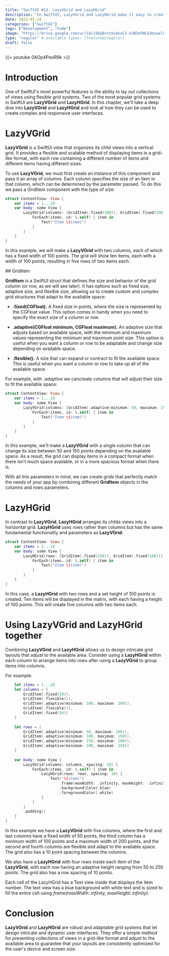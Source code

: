 ```yaml
---
title: "SwiftUI #13. LazyVGrid and LazyHGrid"
description: "In SwiftUI, LazyVGrid and LazyHGrid make it easy to create flexible and responsive grid layouts for iOS apps, with intuitive syntax and powerful features."
date: 2023-02-24
categories: ["SwiftUI"]
tags: ["Development", "Code"]
image: "https://drive.google.com/uc?id=15ByBxtsVy4oxCI-eJWImfWLG3bswxlnq"
type: "regular" # available types: [featured/regular]
draft: false
---
```


{{< youtube 0AOp4PeoR9k >}}

# Introduction
One of SwiftUI's most powerful features is the ability to lay out collections of views using flexible grid systems. Two of the most popular grid systems in SwiftUI are **LazyVGrid** and **LazyHGrid**. In this chapter, we'll take a deep dive into **LazyVGrid** and **LazyHGrid** and look at how they can be used to create complex and responsive user interfaces.

# LazyVGrid
**LazyVGrid** is a SwiftUI view that organizes its child views into a vertical grid. It provides a flexible and scalable method of displaying items in a grid-like format, with each row containing a different number of items and different items having different sizes.

To use **LazyVGrid**, we must first create an instance of this component and pass it an array of columns.
Each column specifies the size of an item in that column, which can be determined by the parameter passed. To do this we pass a GridItem component with the type of size:
```swift
struct ContentView: View {
    var items = 1...10
    var body: some View {
        LazyVGrid(columns: [GridItem(.fixed(100)), GridItem(.fixed(100))]) {
            ForEach(items, id: \.self) { item in
                Text("Item \(item)")
            }
        }
    }
}
```
In this example, we will make a **LazyVGrid** with two columns, each of which has a fixed width of 100 points. The grid will show ten items, each with a width of 100 points, resulting in five rows of two items each. 

## GridItem

**GridItem** is a SwiftUI struct that defines the size and behavior of the grid column (or row, as we will see later). It has options such as fixed size, adaptive size, and flexible size, allowing us to create custom and complex grid structures that adapt to the available space:

* **.fixed(CGFloat).** A fixed size in points, where the size is represented by the CGFloat value. This option comes in handy when you need to specify the exact size of a column or row.

* **.adaptive(CGFloat minimum, CGFloat maximum).** An adaptive size that adjusts based on available space, with the minimum and maximum values representing the minimum and maximum point size. This option is useful when you want a column or row to be adaptable and change size depending on available space.

* **.flexible().** A size that can expand or contract to fit the available space. This is useful when you want a column or row to take up all of the available space.

For example, with *.adaptive* we cancreate columns that will adjust their size to fit the available space:
```swift
struct ContentView: View {
    var items = 1...10
    var body: some View {
        LazyVGrid(columns: [GridItem(.adaptive(minimum: 50, maximum: 150))]) {
            ForEach(items, id: \.self) { item in
                Text("Item \(item)")
            }
        }
    }
}
```

In this example, we'll make a **LazyVGrid** with a single column that can change its size between 50 and 150 points depending on the available space. As a result, the grid can display items in a compact format when there isn't much space available, or in a more spacious format when there is.

With all this parameters in mind, we can create grids that perfectly match the needs of your app by combining different **GridItem** objects in the columns and rows parameters.

# LazyHGrid
In contrast to **LazyVGrid**, **LazyHGrid** arranges its childs views into a horizontal grid. **LazyHGrid** uses rows rather than columns but has the same fundamental functionality and parameters as **LazyVGrid**:

```swift
struct ContentView: View {
    var items = 1...10
    var body: some View {
        LazyHGrid(rows: [GridItem(.fixed(100)), GridItem(.fixed(100))]) {
            ForEach(items, id: \.self) { item in
                Text("Item \(item)")
            }
        }
    }
}
```

In this case, a **LazyHGrid** with two rows and a set height of 100 points is created. Ten items will be displayed in the matrix, with each having a height of 100 points. This will create five columns with two items each.

# Using LazyVGrid and LazyHGrid together
Combining **LazyVGrid** and **LazyHGrid** allows us to design intricate grid layouts that adjust to the available area. Consider using a **LazyHGrid** within each column to arrange items into rows after using a **LazyVGrid** to group items into columns.

For example:
```swift
    let items = 1...20
    let columns = [
        GridItem(.fixed(50)),
        GridItem(.flexible()),
        GridItem(.adaptive(minimum: 100, maximum: 200)),
        GridItem(.flexible()),
        GridItem(.fixed(50))
    ]
    
    let rows = [
        GridItem(.adaptive(minimum: 50, maximum: 100)),
        GridItem(.adaptive(minimum: 100, maximum: 150)),
        GridItem(.adaptive(minimum: 150, maximum: 200)),
        GridItem(.adaptive(minimum: 200, maximum: 250))
    ]
    
    var body: some View {
        LazyVGrid(columns: columns, spacing: 10) {
            ForEach(items, id: \.self) { item in
                LazyHGrid(rows: rows, spacing: 10) {
                    Text("\(item)")
                        .frame(maxWidth: .infinity, maxHeight: .infinity)
                        .background(Color.blue)
                        .foregroundColor(.white)
                }
            }
        }
        .padding()
    }
}
```

In this example we have a **LazyVGrid** with five columns, where the first and last columns have a fixed width of 50 points, the third column has a minimum width of 100 points and a maximum width of 200 points, and the second and fourth columns are flexible and adapt to the available space. The grid also has a 10 point spacing between the columns.

We also have a **LazyHGrid** with four rows inside each item of the **LazyVGrid**, with each row having an adaptive height ranging from 50 to 250 points. The grid also has a row spacing of 10 points.

Each cell of the LazyHGrid has a Text view inside that displays the item number. The text view has a blue background with white text and is sized to fill the entire cell using *frame(maxWidth:.infinity, maxHeight:.infinity)*.

# Conclusion
**LazyVGrid** and **LazyHGrid** are robust and adaptable grid systems that let design intricate and dynamic user interfaces. They offer a simple method for presenting collections of views in a grid-like format and adjust to the available area to guarantee that your layouts are consistently optimized for the user's device and screen size.